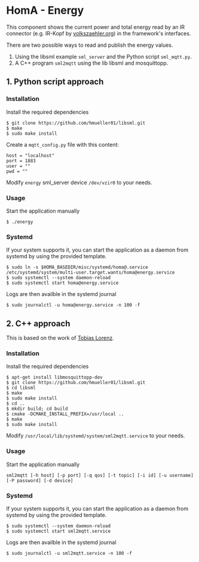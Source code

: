 # HomA - Energy
This component shows the current power and total energy read by an IR connector (e.g. IR-Kopf by [volkszaehler.org](http://wiki.volkszaehler.org/)) in the framework's interfaces.

There are two possible ways to read and publish the energy values.
1) Using the libsml example `sml_server` and the Python script `sml_mqtt.py`.
2) A C++ program `sml2mqtt` using the lib libsml and mosquittopp.

## 1. Python script approach

### Installation
Install the required dependencies
```none
$ git clone https://github.com/hmueller01/libsml.git
$ make
$ sudo make install
```
Create a `mqtt_config.py` file with this content:
```none
host = "localhost"
port = 1883
user = ""
pwd = ""
```
Modify `energy` sml_server device `/dev/vzir0` to your needs.

### Usage
Start the application manually 
```none
$ ./energy
```

### Systemd
If your system supports it, you can start the application as a daemon from systemd by using the provided template.
```none
$ sudo ln -s $HOMA_BASEDIR/misc/systemd/homa@.service /etc/systemd/system/multi-user.target.wants/homa@energy.service
$ sudo systemctl --system daemon-reload
$ sudo systemctl start homa@energy.service
```

Logs are then availble in the systemd journal 
```
$ sudo journalctl -u homa@energy.service -n 100 -f
```


## 2. C++ approach
This is based on the work of [Tobias Lorenz](https://bitbucket.org/tobylorenz/sml2mqtt/overview).

### Installation
Install the required dependencies
```none
$ apt-get install libmosquittopp-dev
$ git clone https://github.com/hmueller01/libsml.git
$ cd libsml
$ make
$ sudo make install
$ cd ..
$ mkdir build; cd build
$ cmake -DCMAKE_INSTALL_PREFIX=/usr/local ..
$ make
$ sudo make install
```
Modify `/usr/local/lib/systemd/system/sml2mqtt.service` to your needs.

### Usage
Start the application manually
```none
sml2mqtt [-h host] [-p port] [-q qos] [-t topic] [-i id] [-u username] [-P password] [-d device]
```

### Systemd
If your system supports it, you can start the application as a daemon from systemd by using the provided template.
```none
$ sudo systemctl --system daemon-reload
$ sudo systemctl start sml2mqtt.service
```

Logs are then availble in the systemd journal
```
$ sudo journalctl -u sml2mqtt.service -n 100 -f
```
